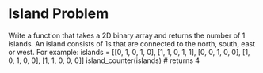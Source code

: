 # Island Problem

Write a function that takes a 2D binary array and returns the number of 1 islands. An island consists of 1s that are connected to the north, south, east or west. For example:
islands = [[0, 1, 0, 1, 0],
[1, 1, 0, 1, 1],
[0, 0, 1, 0, 0],
[1, 0, 1, 0, 0],
[1, 1, 0, 0, 0]]
island_counter(islands) # returns 4
